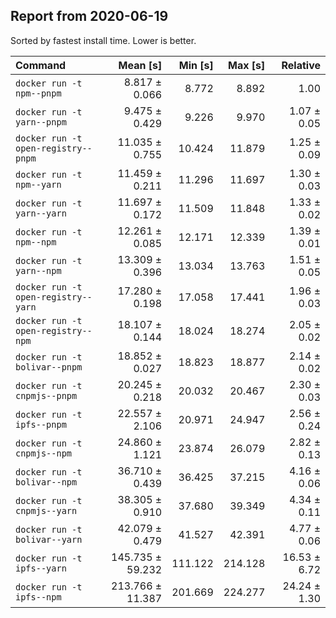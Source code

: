 ## Report from 2020-06-19

Sorted by fastest install time. Lower is better.


| Command | Mean [s] | Min [s] | Max [s] | Relative |
|:---|---:|---:|---:|---:|
| `docker run -t npm--pnpm` | 8.817 ± 0.066 | 8.772 | 8.892 | 1.00 |
| `docker run -t yarn--pnpm` | 9.475 ± 0.429 | 9.226 | 9.970 | 1.07 ± 0.05 |
| `docker run -t open-registry--pnpm` | 11.035 ± 0.755 | 10.424 | 11.879 | 1.25 ± 0.09 |
| `docker run -t npm--yarn` | 11.459 ± 0.211 | 11.296 | 11.697 | 1.30 ± 0.03 |
| `docker run -t yarn--yarn` | 11.697 ± 0.172 | 11.509 | 11.848 | 1.33 ± 0.02 |
| `docker run -t npm--npm` | 12.261 ± 0.085 | 12.171 | 12.339 | 1.39 ± 0.01 |
| `docker run -t yarn--npm` | 13.309 ± 0.396 | 13.034 | 13.763 | 1.51 ± 0.05 |
| `docker run -t open-registry--yarn` | 17.280 ± 0.198 | 17.058 | 17.441 | 1.96 ± 0.03 |
| `docker run -t open-registry--npm` | 18.107 ± 0.144 | 18.024 | 18.274 | 2.05 ± 0.02 |
| `docker run -t bolivar--pnpm` | 18.852 ± 0.027 | 18.823 | 18.877 | 2.14 ± 0.02 |
| `docker run -t cnpmjs--pnpm` | 20.245 ± 0.218 | 20.032 | 20.467 | 2.30 ± 0.03 |
| `docker run -t ipfs--pnpm` | 22.557 ± 2.106 | 20.971 | 24.947 | 2.56 ± 0.24 |
| `docker run -t cnpmjs--npm` | 24.860 ± 1.121 | 23.874 | 26.079 | 2.82 ± 0.13 |
| `docker run -t bolivar--npm` | 36.710 ± 0.439 | 36.425 | 37.215 | 4.16 ± 0.06 |
| `docker run -t cnpmjs--yarn` | 38.305 ± 0.910 | 37.680 | 39.349 | 4.34 ± 0.11 |
| `docker run -t bolivar--yarn` | 42.079 ± 0.479 | 41.527 | 42.391 | 4.77 ± 0.06 |
| `docker run -t ipfs--yarn` | 145.735 ± 59.232 | 111.122 | 214.128 | 16.53 ± 6.72 |
| `docker run -t ipfs--npm` | 213.766 ± 11.387 | 201.669 | 224.277 | 24.24 ± 1.30 |
